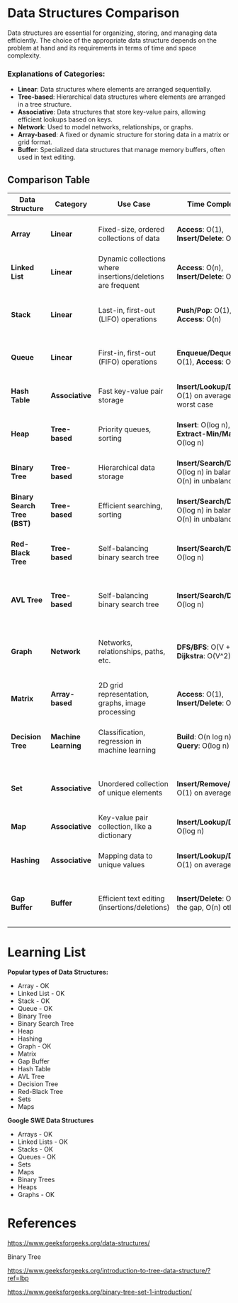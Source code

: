 # Data Structures Comparison

Data structures are essential for organizing, storing, and managing data efficiently. The choice of the appropriate data structure depends on the problem at hand and its requirements in terms of time and space complexity.

### Explanations of Categories:
- **Linear**: Data structures where elements are arranged sequentially.
- **Tree-based**: Hierarchical data structures where elements are arranged in a tree structure.
- **Associative**: Data structures that store key-value pairs, allowing efficient lookups based on keys.
- **Network**: Used to model networks, relationships, or graphs.
- **Array-based**: A fixed or dynamic structure for storing data in a matrix or grid format.
- **Buffer**: Specialized data structures that manage memory buffers, often used in text editing.


## Comparison Table

| **Data Structure**       | **Category**            | **Use Case**                                      | **Time Complexity**                           | **Space Complexity**               | **Advantages**                                             | **Disadvantages**                                        |
|--------------------------|-------------------------|---------------------------------------------------|----------------------------------------------|------------------------------------|------------------------------------------------------------|----------------------------------------------------------|
| **Array**                | **Linear**              | Fixed-size, ordered collections of data           | **Access**: O(1), **Insert/Delete**: O(n)    | O(n)                               | Fast access by index, simple structure                    | Fixed size, inefficient insert/delete at the middle       |
| **Linked List**          | **Linear**              | Dynamic collections where insertions/deletions are frequent | **Access**: O(n), **Insert/Delete**: O(1)    | O(n)                               | Dynamic size, efficient insertions/deletions               | Slow access by index, uses more memory per element       |
| **Stack**                | **Linear**              | Last-in, first-out (LIFO) operations              | **Push/Pop**: O(1), **Access**: O(n)         | O(n)                               | Simple to implement, efficient for recursion/undo actions  | Limited to LIFO, slow access to non-top elements         |
| **Queue**                | **Linear**              | First-in, first-out (FIFO) operations             | **Enqueue/Dequeue**: O(1), **Access**: O(n)   | O(n)                               | Simple to implement, efficient for scheduling tasks       | Limited to FIFO, slow access to non-front elements       |
| **Hash Table**           | **Associative**         | Fast key-value pair storage                      | **Insert/Lookup/Delete**: O(1) on average, O(n) worst case | O(n)                               | Fast access, supports dynamic key-value associations      | Collisions, not ideal for ordered data                   |
| **Heap**                 | **Tree-based**          | Priority queues, sorting                         | **Insert**: O(log n), **Extract-Min/Max**: O(log n) | O(n)                               | Efficient for priority-based problems, supports heap sort | Not efficient for search or ordered access               |
| **Binary Tree**          | **Tree-based**          | Hierarchical data storage                        | **Insert/Search/Delete**: O(log n) in balanced, O(n) in unbalanced | O(n)                               | Hierarchical structure, fast insertion in balanced trees  | Unbalanced trees lead to poor performance                |
| **Binary Search Tree (BST)** | **Tree-based**          | Efficient searching, sorting                     | **Insert/Search/Delete**: O(log n) in balanced, O(n) in unbalanced | O(n)                               | Efficient search and sorted traversal in balanced trees    | Can become unbalanced, leading to poor performance       |
| **Red-Black Tree**       | **Tree-based**          | Self-balancing binary search tree                 | **Insert/Search/Delete**: O(log n)            | O(n)                               | Balances automatically, maintains good worst-case performance | Slightly slower than AVL trees due to balancing method   |
| **AVL Tree**             | **Tree-based**          | Self-balancing binary search tree                 | **Insert/Search/Delete**: O(log n)            | O(n)                               | Always balanced, faster lookups than Red-Black trees       | More complex balancing mechanism, slower insertions      |
| **Graph**                | **Network**             | Networks, relationships, paths, etc.              | **DFS/BFS**: O(V + E), **Dijkstra**: O(V^2)   | O(V + E)                           | Flexible, powerful for complex relationships              | Can be memory intensive, complex algorithms for traversal |
| **Matrix**               | **Array-based**         | 2D grid representation, graphs, image processing  | **Access**: O(1), **Insert/Delete**: O(n)     | O(n^2)                             | Efficient for operations on grids, adjacency matrices     | Space inefficient for sparse matrices                    |
| **Decision Tree**        | **Machine Learning**    | Classification, regression in machine learning    | **Build**: O(n log n), **Query**: O(log n)    | O(n)                               | Easy to interpret, handles both numeric and categorical data | Prone to overfitting, requires large amounts of data     |
| **Set**                  | **Associative**         | Unordered collection of unique elements           | **Insert/Remove/Search**: O(1) on average      | O(n)                               | Fast membership checks, no duplicates                      | No ordering, slower for large datasets with complex elements |
| **Map**                  | **Associative**         | Key-value pair collection, like a dictionary      | **Insert/Lookup/Delete**: O(log n)            | O(n)                               | Fast lookup and updates based on keys                      | Slower than hash tables for simple lookups               |
| **Hashing**              | **Associative**         | Mapping data to unique values                     | **Insert/Lookup/Delete**: O(1) on average     | O(n)                               | Very fast lookups, ideal for unique element identification | Collisions, not ideal for ordered data                   |
| **Gap Buffer**           | **Buffer**              | Efficient text editing (insertions/deletions)     | **Insert/Delete**: O(1) at the gap, O(n) otherwise | O(n)                               | Efficient for text manipulation, especially in editors     | Can become inefficient when gap is near the array end    |

# Learning List

**Popular types of Data Structures:**
- Array - OK
- Linked List - OK
- Stack - OK
- Queue - OK
- Binary Tree
- Binary Search Tree
- Heap
- Hashing
- Graph - OK
- Matrix
- Gap Buffer
- Hash Table
- AVL Tree
- Decision Tree
- Red-Black Tree
- Sets
- Maps

**Google SWE Data Structures**
- Arrays - OK
- Linked Lists - OK
- Stacks - OK
- Queues - OK
- Sets
- Maps
- Binary Trees
- Heaps
- Graphs - OK

# References

https://www.geeksforgeeks.org/data-structures/

Binary Tree

https://www.geeksforgeeks.org/introduction-to-tree-data-structure/?ref=lbp

https://www.geeksforgeeks.org/binary-tree-set-1-introduction/

